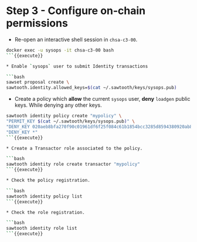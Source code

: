# Step 3 - Configure on-chain permissions

* Re-open an interactive shell session in `chsa-c3-00`.

```bash
docker exec -u sysops -it chsa-c3-00 bash
```{{execute}}

* Enable `sysops` user to submit Identity transactions

```bash
sawset proposal create \
sawtooth.identity.allowed_keys=$(cat ~/.sawtooth/keys/sysops.pub)
```

* Create a policy which **allow** the current `sysops` user, **deny** `loadgen` public keys. While denying any other keys.

```bash
sawtooth identity policy create "mypolicy" \
"PERMIT_KEY $(cat ~/.sawtooth/keys/sysops.pub)" \
"DENY_KEY 020aeb8bfa270f90c01961df6f25f084c61b1854bcc3285d8594380920ab841b44" \
"DENY_KEY *"
```{{execute}}

* Create a Transactor role associated to the policy.

```bash
sawtooth identity role create transactor "mypolicy"
```{{execute}}

* Check the policy registration.

```bash
sawtooth identity policy list
```{{execute}}

* Check the role registration.

```bash
sawtooth identity role list
```{{execute}}